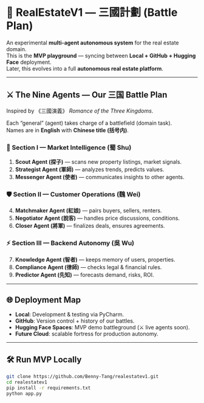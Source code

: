 # 🏡 RealEstateV1 — 三國計劃 (Battle Plan)

An experimental **multi-agent autonomous system** for the real estate domain.  
This is the **MVP playground** — syncing between **Local + GitHub + Hugging Face** deployment.  
Later, this evolves into a full **autonomous real estate platform**.

---

## ⚔️ The Nine Agents — Our 三国 Battle Plan
Inspired by 《三國演義》 *Romance of the Three Kingdoms*.

Each “general” (agent) takes charge of a battlefield (domain task).  
Names are in **English** with **Chinese title (括号内)**.

### 🏯 Section I — Market Intelligence (蜀 Shu)
1. **Scout Agent (探子)** — scans new property listings, market signals.  
2. **Strategist Agent (軍師)** — analyzes trends, predicts values.  
3. **Messenger Agent (使者)** — communicates insights to other agents.

### 🛡️ Section II — Customer Operations (魏 Wei)
4. **Matchmaker Agent (紅娘)** — pairs buyers, sellers, renters.  
5. **Negotiator Agent (說客)** — handles price discussions, conditions.  
6. **Closer Agent (將軍)** — finalizes deals, ensures agreements.

### ⚡ Section III — Backend Autonomy (吳 Wu)
7. **Knowledge Agent (智者)** — keeps memory of users, properties.  
8. **Compliance Agent (律師)** — checks legal & financial rules.  
9. **Predictor Agent (先知)** — forecasts demand, risks, ROI.

---

## 🌐 Deployment Map
- **Local**: Development & testing via PyCharm.  
- **GitHub**: Version control + history of our battles.  
- **Hugging Face Spaces**: MVP demo battleground (⚔️ live agents soon).  
- **Future Cloud**: scalable fortress for production autonomy.

---

## 🛠️ Run MVP Locally
```bash
git clone https://github.com/Benny-Tang/realestatev1.git
cd realestatev1
pip install -r requirements.txt
python app.py

```


